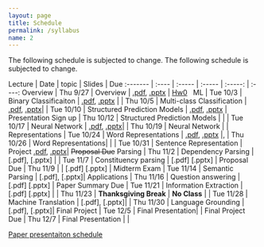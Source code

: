 ```yaml
---
layout: page
title: Schedule
permalink: /syllabus
name: 2
---
```

The following schedule is subjected to change.
The following schedule is subjected to change. 


 Lecture | Date | topic | Slides | Due
:------- | :---- | :----- | :----- | :-----: | :----:
 Overview | Thu 9/27 | Overview | [.pdf](slides/CS269-01.pdf), [.pptx](slides/CS269-01.pptx) | [Hw0](docs/hw0.pdf)  
 ML | Tue 10/3 | Binary Classificaiton | [.pdf](slides/CS269-02.pdf), [.pptx](slides/CS269-02.pptx) |
 | Thu 10/5 | Multi-class Classification | [.pdf](slides/CS269-03.pdf), [.pptx](slides/CS269-03.pptx)| 
 | Tue 10/10 | Structured Prediction Models | [.pdf](slides/CS269-04.pdf), [.pptx](slides/CS269-04.pptx) | Presentation Sign up
 | Thu 10/12 | Structured Prediction Models | |
 | Tue 10/17 | Neural Network  | [.pdf](slides/CS269-05.pdf), [.pptx](slides/CS269-05.pptx)| 
 | Thu 10/19 | Neural Network | | 
 Representations | Tue 10/24 | Word Representations | [.pdf](slides/CS269-06.pdf), [.pptx](slides/CS269-06.pdf) |, 
 | Thu 10/26 | Word Representations|  |
 | Tue 10/31 | Sentence Representation | Project [.pdf](slides/CS269-Project.pdf), [.pptx](slides/CS269-Project.pptx)|  ~~Proposal Due~~
 Parsing | Thu 11/2 |  Dependency Parsing | [.pdf], [.pptx] 	|
 | Tue 11/7 | Constituency parsing | [.pdf] [.pptx] | Proposal Due
 | Thu 11/9 |   | [.pdf] [.pptx] | Midterm Exam
 | Tue 11/14 | Semantic Parsing | [.pdf], [.pptx]| 
 Applications | Thu 11/16 | Question answering | [.pdf] [.pptx] | Paper Summary Due
 | Tue 11/21 | Information Extraction | [.pdf] [.pptx] |
 | Thu 11/23 | **Thanksgiving Break** | **No Class** | 
 | Tue 11/28 | Machine Translation | [.pdf], [.pptx]| 
 | Thu 11/30 | Language Grounding | [.pdf], [.pptx]| 
Final Project | Tue 12/5 | Final Presentation| | Final Project Due
 | Thu 12/7 | Final Presentation |  | 
 
 
 
 [Paper presentaiton schedule](https://docs.google.com/spreadsheets/d/1w-8ocLW8GiU9rfcusHGd3aKCDU-4LPBU-RcG8btGT8w/edit?usp=sharing)
 
 
